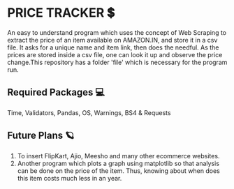 # PRICE TRACKER 💲
An easy to understand program which uses the concept of Web Scraping to extract the price of an item available on AMAZON.IN, and store it in a csv file. It asks for a unique name and item link, then does the needful. As the prices are stored inside a csv file, one can look it up and observe the price change.This repository has a folder 'file' which is necessary for the program run.

## Required Packages 💻
Time, Validators, Pandas, OS, Warnings, BS4 & Requests

## Future Plans 🪐
1. To insert FlipKart, Ajio, Meesho and many other ecommerce websites.
2. Another program which plots a graph using matplotlib so that analysis can be done on the price of the item. Thus, knowing about when does this item costs much less in an year.